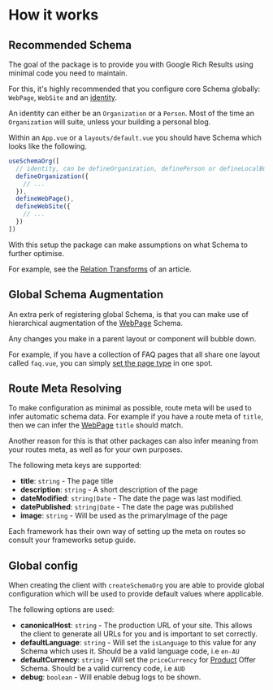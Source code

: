 # How it works

## Recommended Schema

The goal of the package is to provide you with Google Rich Results using minimal code you need to maintain.

For this, it's highly recommended that you configure core Schema globally: `WebPage`, `WebSite` and an [identity](/guide/guides/identity).

An identity can either be an `Organization` or a `Person`.
Most of the time an `Organization` will suite, unless your building a personal blog.

Within an `App.vue` or a `layouts/default.vue` you should have Schema which looks like the following.

```ts layouts/default.vue
useSchemaOrg([
  // identity, can be defineOrganization, definePerson or defineLocalBusiness
  defineOrganization({
    // ...
  }),
  defineWebPage(),
  defineWebSite({
    // ...
  })
])
```

With this setup the package can make assumptions on what Schema to further optimise.

For example, see the [Relation Transforms](/schema/article#relation-transforms) of an article. 

## Global Schema Augmentation

An extra perk of registering global Schema, is that you can make use of hierarchical
augmentation of the [WebPage](/schema/webpage) Schema.

Any changes you make in a parent layout or component will bubble down.

For example, if you have a collection of FAQ pages that all share one layout called `faq.vue`, you 
can simply [set the page type](/guide/guides/page-type) in one spot.



## Route Meta Resolving

To make configuration as minimal as possible, route meta will be used to infer automatic schema data. 
For example if you have a route meta of `title`, then we can infer the [WebPage](/schema/webpage) `title` should match.

Another reason for this is that other packages can also infer meaning from your routes meta, as well as for your own purposes.

The following meta keys are supported:

- **title**: `string` - The page title
- **description**: `string` - A short description of the page
- **dateModified**: `string|Date` - The date the page was last modified.
- **datePublished**: `string|Date` - The date the page was published
- **image**: `string` - Will be used as the primaryImage of the page

Each framework has their own way of setting up the meta on routes so consult your frameworks setup guide.

## Global config

When creating the client with `createSchemaOrg` you are able to provide global configuration which will be used to provide
default values where applicable.

The following options are used:

- **canonicalHost**: `string` - The production URL of your site. This allows the client to generate all URLs for you and is important to set correctly.
- **defaultLanguage**: `string` - Will set the `isLanguage` to this value for any Schema which uses it. Should be a valid language code, i.e `en-AU`
- **defaultCurrency**: `string` - Will set the `priceCurrency` for [Product](/schema/product) Offer Schema. Should be a valid currency code, i.e `AUD`
- **debug**: `boolean` - Will enable debug logs to be shown.
